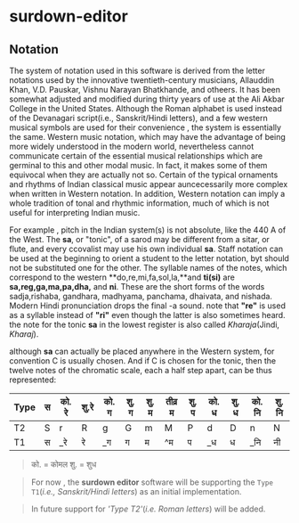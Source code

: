 # surdown-editor

## Notation

The system of notation used in this software is derived from the letter notations used by the innovative twentieth-century musicians, Allauddin Khan, V.D. Pauskar, Vishnu Narayan Bhatkhande, and otheers. It has been somewhat adjusted and modified during thirty years of use at the Ali Akbar College in the United States. Although the Roman alphabet is used instead of the Devanagari script(i.e., Sanskrit/Hindi letters), and a few western musical symbols are used for their convenience , the system is essentially the same. Western music notation, which may have the advantage of being more widely understood in the modern world, nevertheless cannot communicate certain of the essential musical relationships which are germinal to this and other modal music. In fact, it makes some of them equivocal when they are actually not so. Certain of the typical ornaments and rhythms of Indian classical music appear auncecessarily more complex when written in Western notation. In addition, Western notation can imply a whole tradition of tonal and rhythmic information, much of which is not useful for interpreting Indian music.

For example , pitch in the Indian system(s) is not absolute, like the 440 A of the West. The **sa**, or "tonic", of a sarod may be different from a sitar, or flute, and every ccovalist may use his own individual **sa**. Staff notation can be used at the beginning to orient a student to the letter notation, byt should not be substituted one for the other. The syllable names of the notes, which correspond to the western **do,re,mi,fa,sol,la,**and **ti(si)** are **sa,reg,ga,ma,pa,dha,** and **ni**. These are the short forms of the words sadja,rishaba, gandhara, madhyama, panchama, dhaivata, and nishada. Modern Hindi pronunciation drops the final -a sound. note that **"re"** is used as a syllable instead of **"ri"** even though the latter is also sometimes heard. the note for the tonic **sa** in the lowest register is also called *Kharaja*(Jindi, *Kharaj*).

although **sa** can actually be placed anywhere in the Western system, for convention C is usually chosen. And if C is chosen for the tonic, then the twelve notes of the chromatic scale, each a half step apart, can be thus represented:


|Type|स|को. रे|शु.रे|को. ग |शु. ग|शु. म | तीव्र म|शु. प |को. ध |शु. ध|को. नि |शु. नि|
|-|-|-|-|-|-|-|-|-|-|-|-|-|
|T2|S|r|R|g|G|m|M|P|d|D|n|N|
|T1|स|_रे |रे|_ग|ग|म|^म |प|_ध|ध|_नि|नी|

> को. = कोमल 
> शु. = शुध 


>For now , the **surdown editor** software  will be supporting the `Type T1`(*i.e., Sanskrit/Hindi letters*) as an initial implementation.

>In future  support for *'Type T2'*(*i.e. Roman letters*) will be added.
